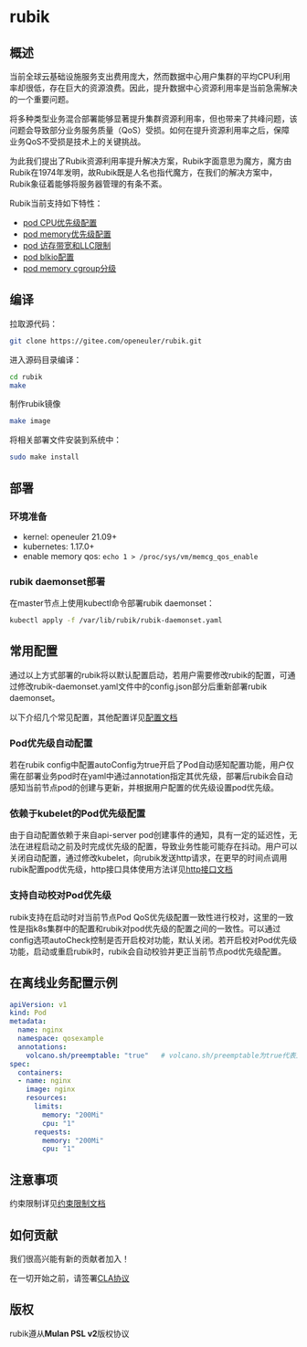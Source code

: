 # rubik

## 概述

当前全球云基础设施服务支出费用庞大，然而数据中心用户集群的平均CPU利用率却很低，存在巨大的资源浪费。因此，提升数据中心资源利用率是当前急需解决的一个重要问题。

将多种类型业务混合部署能够显著提升集群资源利用率，但也带来了共峰问题，该问题会导致部分业务服务质量（QoS）受损。如何在提升资源利用率之后，保障业务QoS不受损是技术上的关键挑战。

为此我们提出了Rubik资源利用率提升解决方案，Rubik字面意思为魔方，魔方由Rubik在1974年发明，故Rubik既是人名也指代魔方，在我们的解决方案中，Rubik象征着能够将服务器管理的有条不紊。

Rubik当前支持如下特性：

- [pod CPU优先级配置](./docs/modules.md/#pod-cpu优先级)
- [pod memory优先级配置](./docs/modules.md#pod-内存优先级)
- [pod 访存带宽和LLC限制](./docs/modules.md#dyncache-访存带宽和llc限制)
- [pod blkio配置](./docs/modules.md/#blkio)
- [pod memory cgroup分级](./docs/modules.md/#memory)

## 编译

拉取源代码：

```sh
git clone https://gitee.com/openeuler/rubik.git
```

进入源码目录编译：

```sh
cd rubik
make
```

制作rubik镜像

```bash
make image
```

将相关部署文件安装到系统中：

```sh
sudo make install
```

## 部署

### 环境准备

- kernel: openeuler 21.09+
- kubernetes: 1.17.0+
- enable memory qos: `echo 1 > /proc/sys/vm/memcg_qos_enable`

### rubik daemonset部署

在master节点上使用kubectl命令部署rubik daemonset：

```sh
kubectl apply -f /var/lib/rubik/rubik-daemonset.yaml
```

## 常用配置

通过以上方式部署的rubik将以默认配置启动，若用户需要修改rubik的配置，可通过修改rubik-daemonset.yaml文件中的config.json部分后重新部署rubik daemonset。

以下介绍几个常见配置，其他配置详见[配置文档](./docs/config.md)

### Pod优先级自动配置

若在rubik config中配置autoConfig为true开启了Pod自动感知配置功能，用户仅需在部署业务pod时在yaml中通过annotation指定其优先级，部署后rubik会自动感知当前节点pod的创建与更新，并根据用户配置的优先级设置pod优先级。

### 依赖于kubelet的Pod优先级配置

由于自动配置依赖于来自api-server pod创建事件的通知，具有一定的延迟性，无法在进程启动之前及时完成优先级的配置，导致业务性能可能存在抖动。用户可以关闭自动配置，通过修改kubelet，向rubik发送http请求，在更早的时间点调用rubik配置pod优先级，http接口具体使用方法详见[http接口文档](./docs/http_API.md)

### 支持自动校对Pod优先级

rubik支持在启动时对当前节点Pod QoS优先级配置一致性进行校对，这里的一致性是指k8s集群中的配置和rubik对pod优先级的配置之间的一致性。可以通过config选项autoCheck控制是否开启校对功能，默认关闭。若开启校对Pod优先级功能，启动或重启rubik时，rubik会自动校验并更正当前节点pod优先级配置。

## 在离线业务配置示例

```yaml
apiVersion: v1
kind: Pod
metadata:
  name: nginx
  namespace: qosexample
  annotations:
    volcano.sh/preemptable: "true"   # volcano.sh/preemptable为true代表业务为离线业务，false代表业务为在线业务，默认为false
spec:
  containers:
  - name: nginx
    image: nginx
    resources:
      limits:
        memory: "200Mi"
        cpu: "1"
      requests:
        memory: "200Mi"
        cpu: "1"
```

## 注意事项

约束限制详见[约束限制文档](./docs/limitation.md)

## 如何贡献

我们很高兴能有新的贡献者加入！

在一切开始之前，请签署[CLA协议](https://openeuler.org/en/cla.html)

##  版权

rubik遵从**Mulan PSL v2**版权协议